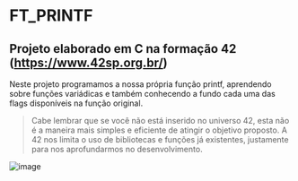# FT_PRINTF

## Projeto elaborado em C na formação 42 (https://www.42sp.org.br/)

Neste projeto programamos a nossa própria função printf, aprendendo sobre funções variádicas e também conhecendo a fundo cada uma das flags disponíveis na função original.

> Cabe lembrar que se você não está inserido no universo 42, esta não é a maneira mais simples e eficiente de atingir o objetivo proposto. A 42 nos limita o uso de bibliotecas e funções já existentes, justamente para nos aprofundarmos no desenvolvimento. 

![image](https://user-images.githubusercontent.com/82785772/147577927-e40f6742-1d71-44d4-aaca-1dfaf089f8e3.png)

